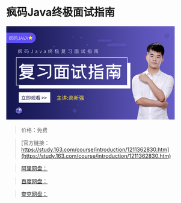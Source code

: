 # 疯码Java终极面试指南

![img](../../../assets/study163/free/5b411a0a50ac4bc880cba282c007af7d.png)

> 价格：免费

> [官方链接：https://study.163.com/course/introduction/1211362830.htm](https://study.163.com/course/introduction/1211362830.htm)

> [阿里网盘：]()

> [百度网盘：]()

> [夸克网盘：]()
